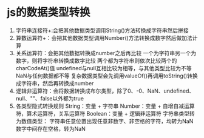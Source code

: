 # js的数据类型转换
1. 字符串连接符+:会把其他数据类型调用String()方法转换成字符串然后拼接
2. 算数运算符+：会把其他数据类型调用Number()方法转换成数字然后做加法计算
3. 关系运算符：会把其他数据转换成number之后再比较
一个为字符串另一个为数字，则将字符串转换成数字比较
两个都为字符串则依次比较两个的charCodeAt()值
undefined与null互相比较为相等，与其他类型比较为不等
NaN与任何数据都不等
复杂数据类型会先调用valueOf()再调用toString()转换成字符串，然后再转换成number
4. 逻辑非运算符：会将数据转换成布尔类型，除了0、-0、NaN、undefined、null、""、false以外都为true
5. 各类型隐式转换规则
String：变量 + 字符串
Number：变量 + 自增自减运算符，算术运算符，关系运算符
Boolean：变量 + 逻辑非运算符
字符串类型转为数值类型：
字符串任意位置出现任意非数字、非空格的字符，均转为NaN
数字中间存在空格，转为NaN
